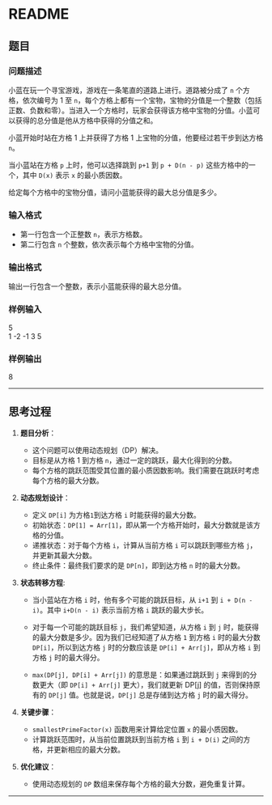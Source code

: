 # README

## 题目

### 问题描述
小蓝在玩一个寻宝游戏，游戏在一条笔直的道路上进行。道路被分成了 `n` 个方格，依次编号为 1 至 `n`，每个方格上都有一个宝物，宝物的分值是一个整数（包括正数、负数和零）。当进入一个方格时，玩家会获得该方格中宝物的分值。小蓝可以获得的总分值是他从方格中获得的分值之和。

小蓝开始时站在方格 1 上并获得了方格 1 上宝物的分值，他要经过若干步到达方格 `n`。

当小蓝站在方格 `p` 上时，他可以选择跳到 `p+1` 到 `p + D(n - p)` 这些方格中的一个，其中 `D(x)` 表示 `x` 的最小质因数。

给定每个方格中的宝物分值，请问小蓝能获得的最大总分值是多少。

### 输入格式
- 第一行包含一个正整数 `n`，表示方格数。
- 第二行包含 `n` 个整数，依次表示每个方格中宝物的分值。

### 输出格式
输出一行包含一个整数，表示小蓝能获得的最大总分值。

### 样例输入
5  
1 -2 -1 3 5

### 样例输出
8

---

## 思考过程

1. **题目分析**：
   - 这个问题可以使用动态规划（DP）解决。
   - 目标是从方格 1 到方格 `n`，通过一定的跳跃，最大化得到的分数。
   - 每个方格的跳跃范围受其位置的最小质因数影响。我们需要在跳跃时考虑每个方格的最大分数。

2. **动态规划设计**：
   - 定义 `DP[i]` 为方格`1`到达方格 `i` 时能获得的最大分数。
   - 初始状态：`DP[1] = Arr[1]`，即从第一个方格开始时，最大分数就是该方格的分值。
   - 递推状态：对于每个方格 `i`，计算从当前方格 `i` 可以跳跃到哪些方格 `j`，并更新其最大分数。 
   - 终止条件：最终我们要求的是 `DP[n]`，即到达方格 `n` 时的最大分数。

3. **状态转移方程**:
    - 当小蓝站在方格 `i` 时，他有多个可能的跳跃目标，从 `i+1` 到 `i + D(n - i)`。其中 `i+D(n - i)` 表示当前方格 `i` 跳跃的最大步长。

    - 对于每一个可能的跳跃目标 `j`，我们希望知道，从方格 `i` 到 `j` 时，能获得的最大分数是多少。因为我们已经知道了从方格 `1` 到方格 `i` 时的最大分数 `DP[i]`，所以到达方格 `j` 时的分数应该是 `DP[i] + Arr[j]`，即从方格 `i` 到方格 `j` 时的最大得分。

    - `max(DP[j], DP[i] + Arr[j])` 的意思是：如果通过跳跃到 `j` 来得到的分数更大（即 `DP[i] + Arr[j]` 更大），我们就更新 DP[j] 的值，否则保持原有的 `DP[j]` 值。也就是说，`DP[j]` 总是存储到达方格 `j` 时的最大得分。

4. **关键步骤**：
   - `smallestPrimeFactor(x)` 函数用来计算给定位置 `x` 的最小质因数。
   - 计算跳跃范围时，从当前位置跳跃到当前方格 `i` 到 `i + D(i)` 之间的方格，并更新相应的最大分数。

5. **优化建议**：
   - 使用动态规划的 `DP` 数组来保存每个方格的最大分数，避免重复计算。

---